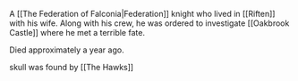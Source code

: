 A [[The Federation of Falconia|Federation]] knight who lived in [[Riften]] with his wife. Along with his crew, he was ordered to investigate [[Oakbrook Castle]] where he met a terrible fate.

Died approximately a year ago.

skull was found by [[The Hawks]]